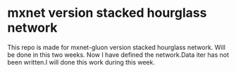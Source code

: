 # mxnet version stacked hourglass network

This repo is made for mxnet-gluon version stacked hourglass network. Will be done in this two weeks.
Now I have defined the network.Data iter has not been written.I will done this work during this week.
